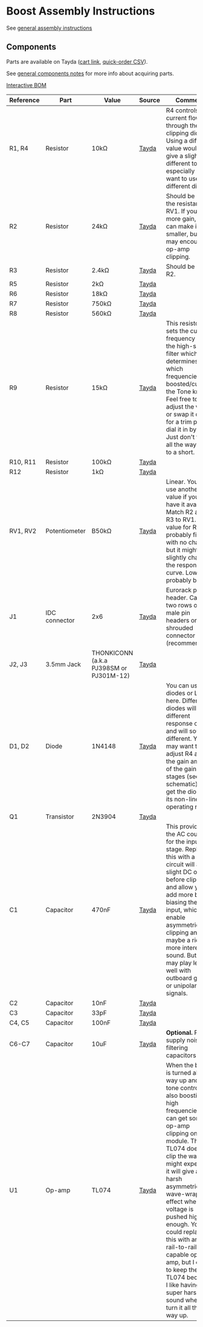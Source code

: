 # Boost Assembly Instructions

See [general assembly instructions](https://quinnfreedman.github.io/modular/docs/assembly)

## Components

Parts are available on Tayda ([cart link](https://www.taydaelectronics.com/savecartpro/index/savenewquote/qid/19841852897), [quick-order CSV](https://freemodular.org/modules/Boost/fm_boost_tayda_bom.csv)).

See [general components notes](https://quinnfreedman.github.io/modular/docs/components) for more info about acquiring parts.

[Interactive BOM](https://quinnfreedman.github.io/fm-artifacts/Boost/boost_pcb_interactive_bom.html)

| Reference | Part             | Value                                   | Source  | Comment |
| --------- | ---------------- | --------------------------------------- | ------- | ------- |
| R1, R4    | Resistor         | 10kΩ                                    | [Tayda](https://www.taydaelectronics.com/resistors/1-4w-metal-film-resistors/10-x-resistor-10k-ohm-1-4w-1-metal-film-pkg-of-10.html) | R4 controls the current flowing through the clipping diodes. Using a different value would give a slightly different tone, especially if you want to use different diodes.  |
| R2        | Resistor         | 24kΩ                                    | [Tayda](https://www.taydaelectronics.com/resistors/1-4w-metal-film-resistors/10-x-resistor-24k-ohm-1-4w-1-metal-film-pkg-of-10.html) | Should be 1/2 the resistance of RV1. If you want more gain, you can make it smaller, but you may encounter op-amp clipping. |
| R3        | Resistor         | 2.4kΩ                                   | [Tayda](https://www.taydaelectronics.com/resistors/1-4w-metal-film-resistors/resistor-2-4k-ohm-1-4w-1-metal-film-pkg-of-10.html) | Should be 1/10x R2. |
| R5        | Resistor         | 2kΩ                                     | [Tayda](https://www.taydaelectronics.com/resistors/1-4w-metal-film-resistors/resistor-2k-ohm-1-4w-1-metal-film-pkg-of-10.html) | |
| R6        | Resistor         | 18kΩ                                    | [Tayda](https://www.taydaelectronics.com/resistors/1-4w-metal-film-resistors/resistor-18k-ohm-1-4w-1-metal-film-pkg-of-10.html) | |
| R7        | Resistor         | 750kΩ                                   | [Tayda](https://www.taydaelectronics.com/resistors/1-4w-metal-film-resistors/resistor-750k-ohm-1-4w-1-metal-film-pkg-of-10.html) | |
| R8        | Resistor         | 560kΩ                                   | [Tayda](https://www.taydaelectronics.com/resistors/1-4w-metal-film-resistors/resistor-560k-ohm-1-4w-1-metal-film-pkg-of-10.html) | |
| R9        | Resistor         | 15kΩ                                    | [Tayda](https://www.taydaelectronics.com/resistors/1-4w-metal-film-resistors/resistor-750k-ohm-1-4w-1-metal-film-pkg-of-10.html) | This resistor sets the cutoff frequency for the high-shelf filter which determines which frequencies are boosted/cut by the Tone knob. Feel free to adjust the value or swap it out for a trim pot to dial it in by ear. Just don't turn it all the way down to a short. |
| R10, R11  | Resistor         | 100kΩ                                   | [Tayda](https://www.taydaelectronics.com/resistors/1-4w-metal-film-resistors/10-x-resistor-100k-ohm-1-4w-1-metal-film-pkg-of-10.html) | |
| R12       | Resistor         | 1kΩ                                     | [Tayda](https://www.taydaelectronics.com/resistors/1-4w-metal-film-resistors/10-x-resistor-1k-ohm-1-4w-1-metal-film-pkg-of-10.html) | |
| RV1, RV2  | Potentiometer    | B50kΩ                                   | [Tayda](https://www.taydaelectronics.com/potentiometer-variable-resistors/rotary-potentiometer/50k-ohm-linear-taper-potentiometer-d-shaft-pcb-9mm.html) | Linear. You can use another value if you have it available. Match R2 and R3 to RV1. Any value for RV2 is probably fine with no changes but it might slightly change the response curve. Lower is probably better. |
| J1        | IDC connector    | 2x6                                     | [Tayda](https://www.taydaelectronics.com/10-pin-box-header-connector-2-54mm.html) | Eurorack power header. Can use two rows of male pin headers or a shrouded connector (recommended). |
| J2, J3    | 3.5mm Jack       | THONKICONN (a.k.a PJ398SM or PJ301M-12) | [Tayda](https://www.taydaelectronics.com/pj-3001f-3-5-mm-mono-phone-jack.html) | |
| D1, D2    | Diode            | 1N4148                                  | [Tayda](https://www.taydaelectronics.com/1n4148-switching-signal-diode.html) | You can use any diodes or LEDs here. Different diodes will have different response curves and will sound different. You may want to adjust R4 and/or the gain amount of the gain stages (see schematic) to get the diode in its non-linear operating range. |
| Q1        | Transistor       | 2N3904                                  | [Tayda](https://www.taydaelectronics.com/2n3904-npn-general-propose-transistor.html) | |
| C1        | Capacitor        | 470nF                                   | [Tayda](https://www.taydaelectronics.com/capacitors/monolithic-ceramic-capacitor/0-47-uf-50v-multilayer-monolithic-ceramic-capacitor-multicomp.html) | This provides the AC coupling for the input stage. Replacing this with a short circuit will add a slight DC offset before clipping and allow you to add more by biasing the input, which will enable asymmetric clipping and maybe a richer, more interesting sound. But it may play less well with outboard gear or unipolar signals. |
| C2        | Capacitor        | 10nF                                    | [Tayda](https://www.taydaelectronics.com/capacitors/ceramic-disc-capacitors/10-x-0-01uf-50v-ceramic-disc-capacitor-pkg-of-10.html) | |
| C3        | Capacitor        | 33pF                                    | [Tayda](https://www.taydaelectronics.com/capacitors/ceramic-disc-capacitors/10-x-33pf-50v-ceramic-disc-capacitor-pkg-of-10.html) | |
| C4, C5    | Capacitor        | 100nF                                   | [Tayda](https://www.taydaelectronics.com/capacitors/ceramic-disc-capacitors/a-553-0-1uf-50v-ceramic-disc-capacitor-pkg-of-10.html) | |
| C6-C7     | Capacitor        | 10uF                                    | [Tayda](https://www.taydaelectronics.com/10uf-16v-85c-radial-electrolytic-capacitor.html) | **Optional.** Power supply noise filtering capacitors |
| U1        | Op-amp           | TL074                                   | [Tayda](https://www.taydaelectronics.com/tl074-quad-operational-amplifier-j-fet-pdip-14-tl074cn.html) | When the boost is turned all the way up and the tone control is also boosting high frequencies, you can get some op-amp clipping on this module. The TL074 doesn't clip the way you might expect -- it will give a very harsh asymmetrical wave-wrapping effect when the voltage is pushed high enough. You could replace this with any rail-to-rail capable op-amp, but I chose to keep the TL074 because I like having a super harsh sound when you turn it all the way up. |
